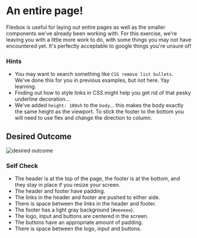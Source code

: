 # An entire page!

Flexbox is useful for laying out entire pages as well as the smaller 
components we've already been working with. For this exercise, 
we're leaving you with a little more work to do, with some things 
you may not have encountered yet. It's perfectly acceptable to google 
things you're unsure of!

### Hints
- You may want to search something like `CSS remove list bullets`.  
We've done this for you in previous examples, but not here. Yay learning.
- Finding out how to style links in CSS might help you get rid of that 
pesky underline decoration...
- We've added `height: 100vh` to the `body`... 
this makes the body exactly the same height as the viewport. 
To stick the footer to the bottom you will need to use flex and change 
the direction to column.

## Desired Outcome
![desired outcome](./desired-outcome.png)

### Self Check

- The header is at the top of the page, the footer is at the bottom, 
  and they stay in place if you resize your screen.
- The header and footer have padding.
- The links in the header and footer are pushed to either side.
- There is space between the links in the header and footer.
- The footer has a light gray background (`#eeeeee`).
- The logo, input and buttons are centered in the screen.
- The buttons have an appropriate amount of padding.
- There is space between the logo, input and buttons.
